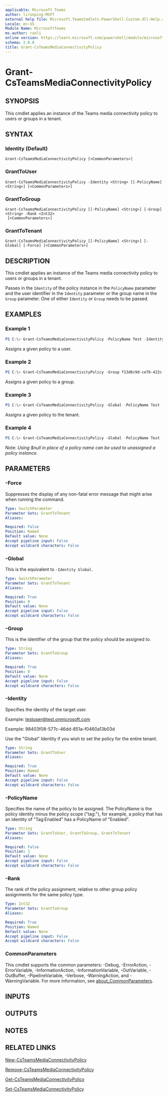 ```yaml
---
applicable: Microsoft Teams
author: lirunping-MSFT
external help file: Microsoft.TeamsCmdlets.PowerShell.Custom.dll-Help.xml
Locale: en-US
Module Name: MicrosoftTeams
ms.author: runli
online version: https://learn.microsoft.com/powershell/module/microsoftteams/Grant-CsTeamsMediaConnectivityPolicy
schema: 2.0.0
title: Grant-CsTeamsMediaConnectivityPolicy
---
```


# Grant-CsTeamsMediaConnectivityPolicy

## SYNOPSIS
This cmdlet applies an instance of the Teams media connectivity policy to users or groups in a tenant.

## SYNTAX

### Identity (Default)
```
Grant-CsTeamsMediaConnectivityPolicy [<CommonParameters>]
```

### GrantToUser
```
Grant-CsTeamsMediaConnectivityPolicy -Identity <String> [[-PolicyName] <String>] [<CommonParameters>]
```

### GrantToGroup
```
Grant-CsTeamsMediaConnectivityPolicy [[-PolicyName] <String>] [-Group] <String> -Rank <Int32>
 [<CommonParameters>]
```

### GrantToTenant
```
Grant-CsTeamsMediaConnectivityPolicy [[-PolicyName] <String>] [-Global] [-Force] [<CommonParameters>]
```

## DESCRIPTION

This cmdlet applies an instance of the Teams media connectivity policy to users or groups in a tenant.

Passes in the `Identity` of the policy instance in the `PolicyName` parameter and the user identifier in the `Identity` parameter or the group name in the `Group` parameter. One of either `Identity` or `Group` needs to be passed.

## EXAMPLES

### Example 1
```powershell
PS C:\> Grant-CsTeamsMediaConnectivityPolicy -PolicyName Test -Identity testuser@test.onmicrosoft.com
```

Assigns a given policy to a user.

### Example 2
```powershell
PS C:\> Grant-CsTeamsMediaConnectivityPolicy -Group f13d6c9d-ce76-422c-af78-b6018b4d9c80 -PolicyName Test
```

Assigns a given policy to a group.

### Example 3
```powershell
PS C:\> Grant-CsTeamsMediaConnectivityPolicy -Global -PolicyName Test
```

Assigns a given policy to the tenant.

### Example 4
```powershell
PS C:\> Grant-CsTeamsMediaConnectivityPolicy -Global -PolicyName Test
```

Note: _Using $null in place of a policy name can be used to unassigned a policy instance._

## PARAMETERS

### -Force
Suppresses the display of any non-fatal error message that might arise when running the command.

```yaml
Type: SwitchParameter
Parameter Sets: GrantToTenant
Aliases:

Required: False
Position: Named
Default value: None
Accept pipeline input: False
Accept wildcard characters: False
```

### -Global
This is the equivalent to `-Identity Global`.

```yaml
Type: SwitchParameter
Parameter Sets: GrantToTenant
Aliases:

Required: True
Position: 0
Default value: None
Accept pipeline input: False
Accept wildcard characters: False
```

### -Group
This is the identifier of the group that the policy should be assigned to.

```yaml
Type: String
Parameter Sets: GrantToGroup
Aliases:

Required: True
Position: 0
Default value: None
Accept pipeline input: False
Accept wildcard characters: False
```

### -Identity
Specifies the identity of the target user.

Example: testuser@test.onmicrosoft.com

Example: 98403f08-577c-46dd-851a-f0460a13b03d

Use the "Global" Identity if you wish to set the policy for the entire tenant.

```yaml
Type: String
Parameter Sets: GrantToUser
Aliases:

Required: True
Position: Named
Default value: None
Accept pipeline input: False
Accept wildcard characters: False
```

### -PolicyName
Specifies the name of the policy to be assigned. The PolicyName is the policy identity minus the policy scope ("tag:"), for example, a policy that has an identity of "Tag:Enabled" has a PolicyName of "Enabled".

```yaml
Type: String
Parameter Sets: GrantToUser, GrantToGroup, GrantToTenant
Aliases:

Required: False
Position: 1
Default value: None
Accept pipeline input: False
Accept wildcard characters: False
```

### -Rank
The rank of the policy assignment, relative to other group policy assignments for the same policy type.

```yaml
Type: Int32
Parameter Sets: GrantToGroup
Aliases:

Required: True
Position: Named
Default value: None
Accept pipeline input: False
Accept wildcard characters: False
```

### CommonParameters
This cmdlet supports the common parameters: -Debug, -ErrorAction, -ErrorVariable, -InformationAction, -InformationVariable, -OutVariable, -OutBuffer, -PipelineVariable, -Verbose, -WarningAction, and -WarningVariable. For more information, see [about_CommonParameters](http://go.microsoft.com/fwlink/?LinkID=113216).

## INPUTS

## OUTPUTS

## NOTES

## RELATED LINKS

[New-CsTeamsMediaConnectivityPolicy](https://learn.microsoft.com/powershell/module/microsoftteams/new-csteamsmediaconnectivitypolicy)

[Remove-CsTeamsMediaConnectivityPolicy](https://learn.microsoft.com/powershell/module/microsoftteams/remove-csteamsmediaconnectivitypolicy)

[Get-CsTeamsMediaConnectivityPolicy](https://learn.microsoft.com/powershell/module/microsoftteams/get-csteamsmediaconnectivitypolicy)

[Set-CsTeamsMediaConnectivityPolicy](https://learn.microsoft.com/powershell/module/microsoftteams/set-csteamsmediaconnectivitypolicy)
